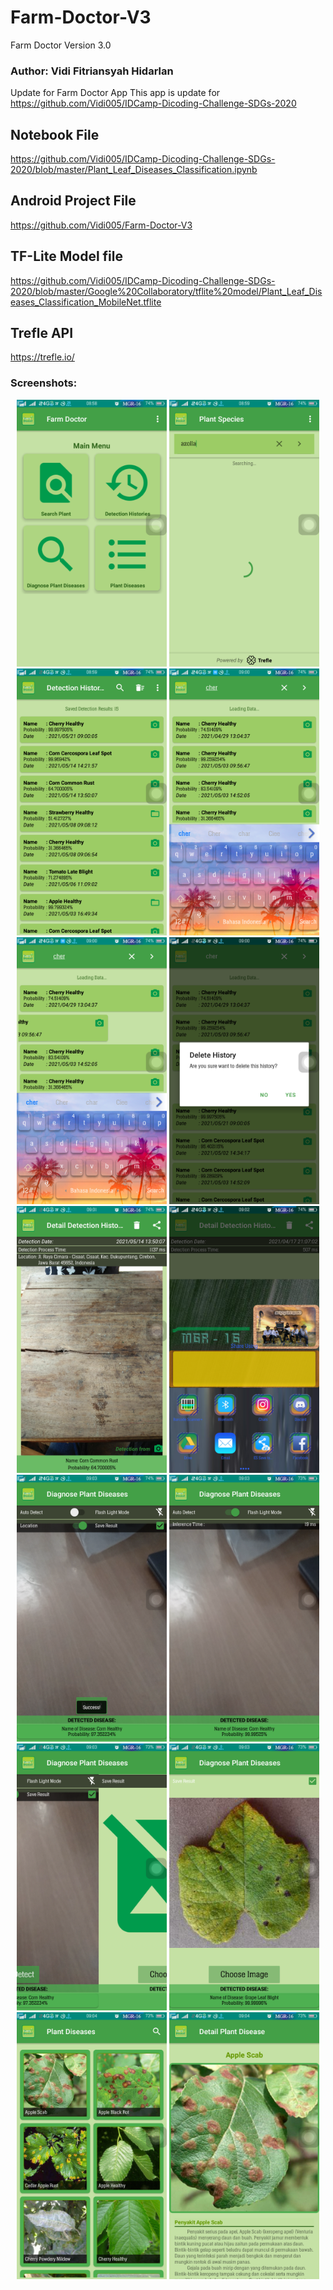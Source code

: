 # Farm-Doctor-V3
Farm Doctor Version 3.0
### Author: Vidi Fitriansyah Hidarlan

Update for Farm Doctor App
This app is update for https://github.com/Vidi005/IDCamp-Dicoding-Challenge-SDGs-2020
## Notebook File
https://github.com/Vidi005/IDCamp-Dicoding-Challenge-SDGs-2020/blob/master/Plant_Leaf_Diseases_Classification.ipynb
## Android Project File
https://github.com/Vidi005/Farm-Doctor-V3
## TF-Lite Model file
https://github.com/Vidi005/IDCamp-Dicoding-Challenge-SDGs-2020/blob/master/Google%20Collaboratory/tflite%20model/Plant_Leaf_Diseases_Classification_MobileNet.tflite
## Trefle API
https://trefle.io/

### Screenshots:
<p align="center">
  <img src="https://github.com/Vidi005/Farm-Doctor-V3/blob/master/Screenshots/Screenshot_2021-05-22-08-58-23-64.png" width="240" height="427"> 
  <img src="https://github.com/Vidi005/Farm-Doctor-V3/blob/master/Screenshots/Screenshot_2021-05-22-08-59-01-39.png" width="240" height="427">
  <img src="https://github.com/Vidi005/Farm-Doctor-V3/blob/master/Screenshots/Screenshot_2021-05-22-08-59-25-63.png" width="240" height="427">
  <img src="https://github.com/Vidi005/Farm-Doctor-V3/blob/master/Screenshots/Screenshot_2021-05-22-09-00-04-21.png" width="240" height="427">
  <img src="https://github.com/Vidi005/Farm-Doctor-V3/blob/master/Screenshots/Screenshot_2021-05-22-09-00-15-07.png" width="240" height="427">
  <img src="https://github.com/Vidi005/Farm-Doctor-V3/blob/master/Screenshots/Screenshot_2021-05-22-09-00-32-07.png" width="240" height="427">
  <img src="https://github.com/Vidi005/Farm-Doctor-V3/blob/master/Screenshots/Screenshot_2021-05-22-09-01-35-32.png" width="240" height="427">
  <img src="https://github.com/Vidi005/Farm-Doctor-V3/blob/master/Screenshots/Screenshot_2021-05-22-09-02-02-20.png" width="240" height="427">  
  <img src="https://github.com/Vidi005/Farm-Doctor-V3/blob/master/Screenshots/Screenshot_2021-05-22-09-03-01-96.png" width="240" height="427">
  <img src="https://github.com/Vidi005/Farm-Doctor-V3/blob/master/Screenshots/Screenshot_2021-05-22-09-03-07-87.png" width="240" height="427">
  <img src="https://github.com/Vidi005/Farm-Doctor-V3/blob/master/Screenshots/Screenshot_2021-05-22-09-03-30-63.png" width="240" height="427">
  <img src="https://github.com/Vidi005/Farm-Doctor-V3/blob/master/Screenshots/Screenshot_2021-05-22-09-03-51-46.png" width="240" height="427">
  <img src="https://github.com/Vidi005/Farm-Doctor-V3/blob/master/Screenshots/Screenshot_2021-05-22-09-04-02-12.png" width="240" height="427">
  <img src="https://github.com/Vidi005/Farm-Doctor-V3/blob/master/Screenshots/Screenshot_2021-05-22-09-04-13-61.png" width="240" height="427">
</p>
